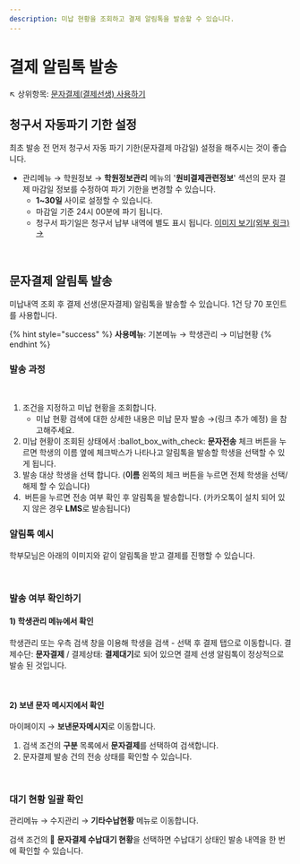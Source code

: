 ```yaml
---
description: 미납 현황을 조회하고 결제 알림톡을 발송할 수 있습니다.
---
```


# 결제 알림톡 발송

↖ 상위항목: [문자결제(결제선생) 사용하기](./)

## 청구서 자동파기 기한 설정

최초 발송 전 먼저 청구서 자동 파기 기한(문자결제 마감일) 설정을 해주시는 것이 좋습니다.

* 관리메뉴 → 학원정보 → **학원정보관리** 메뉴의 '**원비결제관련정보**' 섹션의 문자 결제 마감일 정보를 수정하여 파기 기한을 변경할 수 있습니다.
  * **1\~30일** 사이로 설정할 수 있습니다.
  * 마감일 기준 24시 00분에 파기 됩니다.
  * 청구서 파기일은 청구서 납부 내역에 별도 표시 됩니다. [이미지 보기(외부 링크) →](https://imgur.com/grY9lS8)

<figure><img src="../../.gitbook/assets/문자결제 마감일 설정.png" alt=""><figcaption></figcaption></figure>

## 문자결제 알림톡 발송

미납내역 조회 후 결제 선생(문자결제) 알림톡을 발송할 수 있습니다. 1건 당 70 포인트를 사용합니다.

{% hint style="success" %}
**사용메뉴**: 기본메뉴 → 학생관리 → 미납현황
{% endhint %}

### 발송 과정

<figure><img src="../../.gitbook/assets/문자결제 알림톡 발송.png" alt=""><figcaption></figcaption></figure>

1. 조건을 지정하고 미납 현황을 조회합니다.
   * 미납 현황 검색에 대한 상세한 내용은 미납 문자 발송 →(링크 추가 예정) 을 참고해주세요.
2. 미납 현황이 조회된 상태에서 :ballot\_box\_with\_check: **문자전송** 체크 버튼을 누르면 학생의 이름 옆에 체크박스가 나타나고 알림톡을 발송할 학생을 선택할 수 있게 됩니다.
3. 발송 대상 학생을 선택 합니다. (**이름** 왼쪽의 체크 버튼을 누르면 전체 학생을 선택/해제 할 수 있습니다)
4. <img src="../../.gitbook/assets/btn_문자결제.png" alt="" data-size="line"> 버튼을 누르면 전송 여부 확인 후 알림톡을 발송합니다. (카카오톡이 설치 되어 있지 않은 경우 **LMS**로 발송됩니다)

### 알림톡 예시

학부모님은 아래의 이미지와 같이 알림톡을 받고 결제를 진행할 수 있습니다.

<figure><img src="../../.gitbook/assets/결제선생 알림톡.png" alt=""><figcaption></figcaption></figure>

### 발송 여부 확인하기

#### 1) 학생관리 메뉴에서 확인

학생관리 또는 우측 검색 창을 이용해 학생을 검색 - 선택 후 결제 탭으로 이동합니다. 결제수단: **문자결제** / 결제상태: **결제대기**로 되어 있으면 결제 선생 알림톡이 정상적으로 발송 된 것입니다.

<figure><img src="../../.gitbook/assets/결제선생발송확인_1.png" alt=""><figcaption></figcaption></figure>

#### 2) 보낸 문자 메시지에서 확인

마이페이지 → **보낸문자메시지**로 이동합니다.

1. 검색 조건의 **구분** 목록에서 **문자결제**를 선택하여 검색합니다.
2. 문자결제 발송 건의 전송 상태를 확인할 수 있습니다.

<figure><img src="../../.gitbook/assets/결제선생발송확인_2.png" alt=""><figcaption></figcaption></figure>

### 대기 현황 일괄 확인

관리메뉴 → 수지관리 → **기타수납현황** 메뉴로 이동합니다.

검색 조건의 🔘 **문자결제 수납대기 현황**을 선택하면 수납대기 상태인 발송 내역을 한 번에 확인할 수 있습니다.

<figure><img src="../../.gitbook/assets/수납대기 일괄확인.png" alt=""><figcaption></figcaption></figure>
